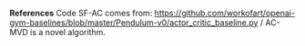 

**References**
Code SF-AC comes from: https://github.com/workofart/openai-gym-baselines/blob/master/Pendulum-v0/actor_critic_baseline.py /
AC-MVD is a novel algorithm.
